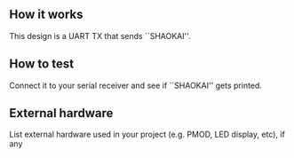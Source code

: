 <!---

This file is used to generate your project datasheet. Please fill in the information below and delete any unused
sections.

You can also include images in this folder and reference them in the markdown. Each image must be less than
512 kb in size, and the combined size of all images must be less than 1 MB.
-->

## How it works

This design is a UART TX that sends ``SHAOKAI''.

## How to test

Connect it to your serial receiver and see if ``SHAOKAI'' gets printed.

## External hardware

List external hardware used in your project (e.g. PMOD, LED display, etc), if any
